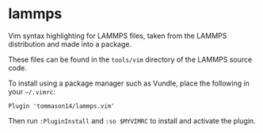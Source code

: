 # lammps
Vim syntax highlighting for LAMMPS files, taken from the LAMMPS distribution and made into a package.

These files can be found in the `tools/vim` directory of the LAMMPS source code.

To install using a package manager such as Vundle, place the following in your `~/.vimrc`:

```vim
Plugin 'tommason14/lammps.vim'
```

Then run `:PluginInstall` and `:so $MYVIMRC` to install and activate the plugin.
